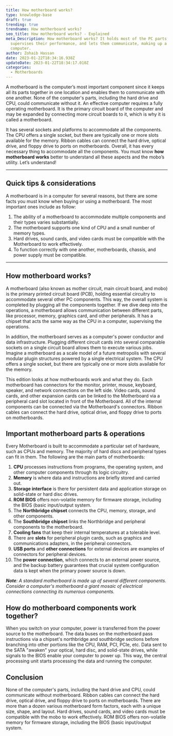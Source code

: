 ```yaml
---
title: How motherboard works?
type: knowledge-base
draft: true
trending: true
trendname: How motherboard works?
seo_title: How motherboard works? - Explained
meta_Description: How motherboard works? It holds most of the PC parts,
  supervises their performance, and lets them communicate, making up a whole
  computer.
author: Zohaib Hassan
date: 2023-01-22T18:34:16.938Z
updateDate: 2023-01-22T18:34:17.010Z
categories:
  - Motherboards
---
```

A motherboard is the computer’s most important component since it keeps all its parts together in one location and enables them to communicate with one another. None of the computer's parts, including the hard drive and CPU, could communicate without it. An effective computer requires a fully operating motherboard. It is the primary circuit board of the computer and may be expanded by connecting more circuit boards to it, which is why it is called a motherboard.

It has several sockets and platforms to accommodate all the components. The CPU offers a single socket, but there are typically one or more slots available for the memory. Ribbon cables can connect the hard drive, optical drive, and floppy drive to ports on motherboards. Overall, it has every necessary thing to accommodate all the components. You must know **how motherboard works** better to understand all these aspects and the mobo’s utility. Let’s understand!

- - -

## Quick tips & considerations

A motherboard is in a computer for several reasons, but there are some facts you must know when buying or using a motherboard. The most important ones include as follow:

1. The ability of a motherboard to accommodate multiple components and their types varies substantially.
2. The motherboard supports one kind of CPU and a small number of memory types.
3. Hard drives, sound cards, and video cards must be compatible with the Motherboard to work effectively.
4. To function correctly with one another, motherboards, chassis, and power supply must be compatible.

- - -

## How motherboard works?

A motherboard (also known as mother circuit, main circuit board, and mobo) is the primary printed circuit board (PCB), holding essential circuitry to accommodate several other PC components. This way, the overall system is completed by plugging all the components together. If we dive deep into the operations, a motherboard allows communication between different parts, like processor, memory, graphics card, and other peripherals. It has a chipset that acts the same way as the CPU in a computer, supervising the operations. 

In addition, the motherboard serves as a computer's power conductor and data infrastructure. Plugging different circuit cards into several comparable sockets on a single circuit board allows them to execute various jobs. Imagine a motherboard as a scale model of a future metropolis with several modular plugin structures powered by a single electrical system. The CPU offers a single socket, but there are typically one or more slots available for the memory. 

This edition looks at how motherboards work and what they do. Each motherboard has connectors for the monitor, printer, mouse, keyboard, speaker, and network connections on the left side. Video cards, sound cards, and other expansion cards can be linked to the Motherboard via a peripheral card slot located in front of the Motherboard. All of the internal components can be connected via the Motherboard's connectors. Ribbon cables can connect the hard drive, optical drive, and floppy drive to ports on motherboards.

## Important motherboard parts & operations

Every Motherboard is built to accommodate a particular set of hardware, such as CPUs and memory. The majority of hard discs and peripheral types can fit in them. The following are the main parts of motherboards:

1. **CPU** processes instructions from programs, the operating system, and other computer components through its logic circuitry.
2. **Memory** is where data and instructions are briefly stored and carried out.
3. **Storage interface** is there for persistent data and application storage on solid-state or hard disc drives.
4. **ROM BIOS** offers non-volatile memory for firmware storage, including the BIOS (basic input/output system.
5. The **Northbridge chipset** connects the CPU, memory, storage, and other components.
6. The **Southbridge chipset** links the Northbridge and peripheral components to the motherboard.
7. **Cooling fans** that keep their internal temperatures at a tolerable level.
8. There are **slots** for peripheral plugin cards, such as graphics and communications adapters, in the peripheral connectors.
9. **USB ports** and **other connections** for external devices are examples of connectors for peripheral devices.
10. The **power connection**, which connects to an external power source, and the backup battery guarantees that crucial system configuration data is kept when the primary power source is down.

***Note**: A standard motherboard is made up of several different components. Consider a computer's motherboard a giant mosaic of electrical connections connecting its numerous components.*

## How do motherboard components work together?

When you switch on your computer, power is transferred from the power source to the motherboard. The data buses on the motherboard pass instructions via a chipset's northbridge and southbridge sections before branching into other portions like the CPU, RAM, PCI, PCIe, etc. Data sent to the SATA "awaken" your optical, hard disc, and solid-state drives, while signals to the BIOS enable your computer to power up. This way, the central processing unit starts processing the data and running the computer. 

## Conclusion

None of the computer's parts, including the hard drive and CPU, could communicate without motherboard. Ribbon cables can connect the hard drive, optical drive, and floppy drive to ports on motherboards. There are more than a dozen various motherboard form factors, each with a unique size, shape, and layout. Hard drives, sound cards, and video cards must be compatible with the mobo to work effectively. ROM BIOS offers non-volatile memory for firmware storage, including the BIOS (basic input/output system.